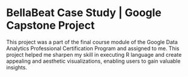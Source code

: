 # BellaBeat Case Study | Google Capstone Project 

This project was a part of the final course module of the Google Data Analytics Professional Certification Program and assigned to me. This project helped me sharpen my 
skill in executing R language and create appealing and aesthetic visualizations, enabling users to gain valuable insights. 
